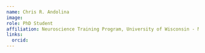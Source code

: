 ```yaml
---
name: Chris R. Andolina
image: 
role: PhD Student
affiliation: Neuroscience Training Program, University of Wisconsin - Madison
links:
  orcid: 
--- 
```

